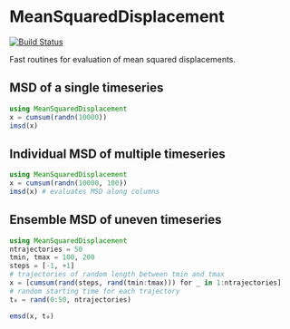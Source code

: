 # MeanSquaredDisplacement

[![Build Status](https://github.com/mastrof/MeanSquaredDisplacement.jl/actions/workflows/CI.yml/badge.svg?branch=main)](https://github.com/mastrof/MeanSquaredDisplacement.jl/actions/workflows/CI.yml?query=branch%3Amain)

Fast routines for evaluation of mean squared displacements.

## MSD of a single timeseries
```julia
using MeanSquaredDisplacement
x = cumsum(randn(10000))
imsd(x)
```

## Individual MSD of multiple timeseries
```julia
using MeanSquaredDisplacement
x = cumsum(randn(10000, 100))
imsd(x) # evaluates MSD along columns
```

## Ensemble MSD of uneven timeseries
```julia
using MeanSquaredDisplacement
ntrajectories = 50
tmin, tmax = 100, 200
steps = [-1, +1]
# trajectories of random length between tmin and tmax
x = [cumsum(rand(steps, rand(tmin:tmax))) for _ in 1:ntrajectories]
# random starting time for each trajectory
t₀ = rand(0:50, ntrajectories)

emsd(x, t₀)
```
